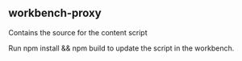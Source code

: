 workbench-proxy
---

Contains the source for the content script

Run npm install && npm build to update the script in the workbench.